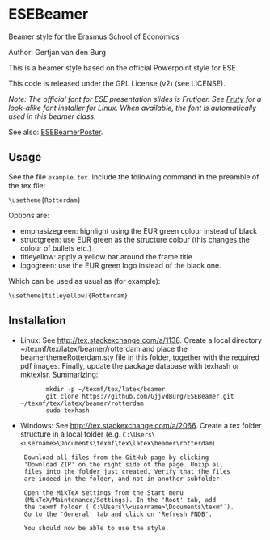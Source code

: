 ESEBeamer
=========

Beamer style for the Erasmus School of Economics

Author: Gertjan van den Burg

This is a beamer style based on the official 
Powerpoint style for ESE.

This code is released under the GPL License (v2) (see LICENSE).

*Note: The official font for ESE presentation slides is Frutiger. See [Fruty](http://github.com/GjjvdBurg/Fruty) for a look-alike font installer for Linux. When available, the font is automatically used in this beamer class.*

See also: [ESEBeamerPoster](http://github.com/GjjvdBurg/ESEBeamerPoster).

Usage
-----
See the file `example.tex`. Include the following command
in the preamble of the tex file:

    \usetheme{Rotterdam}

Options are:

  - emphasizegreen: highlight using the EUR green colour
    instead of black
  - structgreen: use EUR green as the structure colour 
    (this changes the colour of bullets etc.)
  - titleyellow: apply a yellow bar around the frame title
  - logogreen: use the EUR green logo instead of the black
    one.

Which can be used as usual as (for example):

    \usetheme[titleyellow]{Rotterdam}


Installation
------------

- Linux: See http://tex.stackexchange.com/a/1138. Create a
         local directory ~/texmf/tex/latex/beamer/rotterdam 
         and place the beamerthemeRotterdam.sty file in 
         this folder, together with the required pdf 
         images. Finally, update the package database with 
         texhash or mktexlsr. Summarizing:

             mkdir -p ~/texmf/tex/latex/beamer
             git clone https://github.com/GjjvdBurg/ESEBeamer.git ~/texmf/tex/latex/beamer/rotterdam
             sudo texhash

- Windows: See http://tex.stackexchange.com/a/2066. Create a
           tex folder structure in a local folder (e.g.
	   `C:\Users\<username>\Documents\texmf\tex\latex\beamer\rotterdam`)
           
 	   Download all files from the GitHub page by clicking
	   'Download ZIP' on the right side of the page. Unzip all 
	   files into the folder just created. Verify that the files
	   are indeed in the folder, and not in another subfolder.
	
	   Open the MikTeX settings from the Start menu
	   (MikTeX/Maintenance/Settings). In the 'Root' tab, add
	   the texmf folder (`C:\Users\\<username>\Documents\texmf`).
	   Go to the 'General' tab and click on 'Refresh FNDB'.
	
	   You should now be able to use the style.
